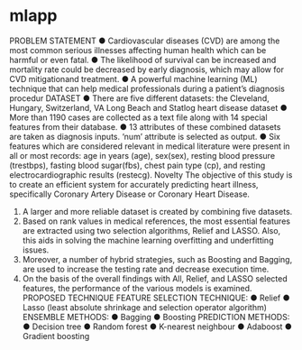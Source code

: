 # mlapp
PROBLEM STATEMENT
● Cardiovascular diseases (CVD) are among the most common serious illnesses 
affecting human health which can be harmful or even fatal. 
● The likelihood of survival can be increased and mortality rate could be 
decreased by early diagnosis, which may allow for CVD mitigationand 
treatment. 
● A powerful machine learning (ML) technique that can help medical professionals 
during a patient’s diagnosis procedur
DATASET 
● There are five different datasets: the Cleveland, Hungary, Switzerland, VA Long Beach and 
Statlog heart disease dataset
● More than 1190 cases are collected as a text file along with 14 special features from their 
database.
● 13 attributes of these combined datasets are taken as diagnosis inputs. ‘num’ attribute is 
selected as output.
● Six features which are considered relevant in medical literature were present in all or most 
records: age in years (age), sex(sex), resting blood pressure (trestbps), fasting blood 
sugar(fbs), chest pain type (cp), and resting electrocardiographic results (restecg).
Novelty
The objective of this study is to create an efficient system for accurately predicting heart illness, 
specifically Coronary Artery Disease or Coronary Heart Disease.
1) A larger and more reliable dataset is created by combining five datasets.
2) Based on rank values in medical references, the most essential features are extracted using two 
selection algorithms, Relief and LASSO. Also, this aids in solving the machine learning overfitting 
and underfitting issues.
3) Moreover, a number of hybrid strategies, such as Boosting and Bagging, are used to increase 
the testing rate and decrease execution time.
4) On the basis of the overall findings with All, Relief, and LASSO selected features, the 
performance of the various models is examined.
PROPOSED TECHNIQUE
FEATURE SELECTION TECHNIQUE:
● Relief 
● Lasso (least absolute shrinkage and selection operator algorithm)
ENSEMBLE METHODS:
● Bagging 
● Boosting
PREDICTION METHODS:
● Decision tree
● Random forest
● K-nearest neighbour
● Adaboost
● Gradient boosting
